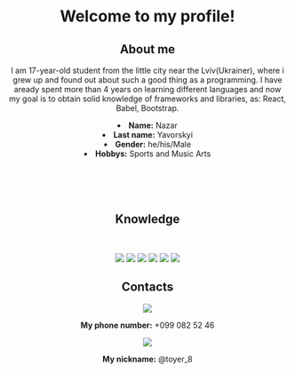 <body>
    <center>
        <div>
            <h1>Welcome to my profile!</h1>
            <h2 align="center"> About me </h2>
            <p>I am 17-year-old student from the little city near the Lviv(Ukrainer), where i grew up and found out about such a good thing as a programming. I have aready spent more than 4 years on learning different languages and now my goal is to obtain solid knowledge of frameworks and libraries, as: React, Babel, Bootstrap. </p>
            <li>
                <b>Name:</b> Nazar
            </li>
            <li>
                <b>Last name:</b> Yavorskyi
            </li>
            <li>
                <b>Gender:</b> he/his/Male
            </li>
            <li>
                <b>Hobbys:</b> Sports and Music Arts
            </li>
            <br><br><br>
        </div>
        <div>
            <br>
            <p>
                <h2 align="center"> Knowledge </h2>
        </div>
        <div>
            <br>
            <p align="center"><img
                    src="https://img.shields.io/badge/adobe%20photoshop%20-%2331A8FF.svg?&style=for-the-badge&logo=adobe%20photoshop&logoColor=white" />
                <img
                    src="https://img.shields.io/badge/html5%20-%23E34F26.svg?&style=for-the-badge&logo=html5&logoColor=white" />
                <img
                    src="https://img.shields.io/badge/css3%20-%231572B6.svg?&style=for-the-badge&logo=css3&logoColor=white" />
                <img
                    src="https://img.shields.io/badge/Bootstrap-563D7C?style=for-the-badge&logo=bootstrap&logoColor=white" />
                <img
                    src="https://img.shields.io/badge/javascript%20-%23323330.svg?&style=for-the-badge&logo=javascript&logoColor=%23F7DF1E" />
                <img
                    src="https://img.shields.io/badge/React-%2320232a.svg?logo=react&logoColor=%2361DAFB" />
            </p>
            <h2 align="center"> Contacts</h2>
            <p align="center">
                <div class="viber">
                    <img src="https://img.shields.io/badge/viber-685EA9?style=for-the-badge&logo=viber&logoColor=white" /><br>
                    <p><b>My phone number:</b> +099 082 52 46</p>
                </div>
                <div class="viber">
                    <img src="https://img.shields.io/badge/Telegram-2CA5E0?style=for-the-badge&logo=telegram&logoColor=white" /><br>
                    <p><b>My nickname:</b> @toyer_8</p>
                </div>
            </p>
            <br>
            
</body>
